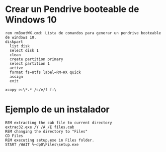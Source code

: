 # Crear un Pendrive booteable de Windows 10
```Batchfile    
rem rmBootWX.cmd: Lista de comandos para generar un pendrive booteable de windows 10.
diskpart 
  list disk
  select disk 1
  clean
  create partition primary
  select partition 1
  active
  format fs=ntfs label=RM-WX quick
  assign
  exit

xcopy e:\*.* /s/e/f f:\
```

# Ejemplo de un instalador
```Batchfile 
REM extracting the cab file to current directory
extrac32.exe /Y /A /E files.cab
REM changing the directory to "Files"
CD Files
REM executing setup.exe in Files folder.
START /WAIT %~dp0\Files\setup.exe
```
